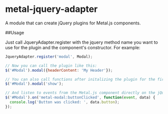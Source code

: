 metal-jquery-adapter
===================================

A module that can create jQuery plugins for Metal.js components.

##Usage

Just call JqueryAdapter.register with the jquery method name you want to use for the plugin and the component's constructor. For example:

```javascript
JqueryAdapter.register('modal', Modal);

// Now you can call the plugin like this:
$('#Modal').modal({headerContent: 'My Header'});

// You can also call functions after initalizing the plugin for the first time:
$('#Modal').modal('show');

// And listen to events from the Metal.js component directly on the jQuery element:
$('#Modal').on('metal-modal:buttonClicked', function(event, data) {
  console.log('Button was clicked: ', data.button);
});
```
